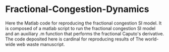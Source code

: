 # Fractional-Congestion-Dynamics
Here the Matlab code for reproducing the fractional congestion SI model.
It is composed of a matlab script to run the fractional congestion SI model and an auxiliary .m function that performs the fractional Caputo's derivative.
The code deposited here is cardinal for reproducing results of The world-wide web waste manuscript.
